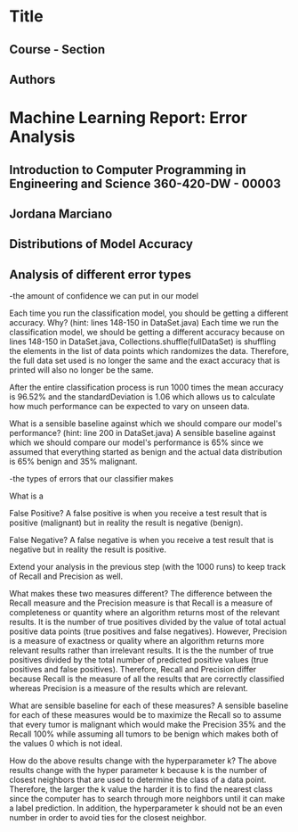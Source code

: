 # Title
## Course - Section
## Authors
# Machine Learning Report: Error Analysis
## Introduction to Computer Programming in Engineering and Science 360-420-DW - 00003
## Jordana Marciano

## Distributions of Model Accuracy

## Analysis of different error types

-the amount of confidence we can put in our model

Each time you run the classification model, you should be getting a different accuracy. Why? (hint: lines 148-150 in DataSet.java)
Each time we run the classification model, we should be getting a different accuracy because on lines 148-150 in DataSet.java,  Collections.shuffle(fullDataSet) is shuffling the elements in the list of data points which randomizes the data. Therefore, the full data set used is no longer the same and the exact accuracy that is printed will also no longer be the same.

After the entire classification process is run 1000 times the mean accuracy is 96.52% and the standardDeviation is 1.06 which allows us to calculate how much performance can be expected to vary on unseen data.

What is a sensible baseline against which we should compare our model's performance? (hint: line 200 in DataSet.java)
A sensible baseline against which we should compare our model's performance is 65% since we assumed that everything started as benign and the actual data distribution is 65% benign and 35% malignant.

-the types of errors that our classifier makes

What is a

False Positive?
A false positive is when you receive a test result that is positive (malignant) but in reality the result is negative (benign).

False Negative?
A false negative is when you receive a test result that is negative but in reality the result is positive.

Extend your analysis in the previous step (with the 1000 runs) to keep track of Recall and Precision as well.

What makes these two measures different?
The difference between the Recall measure and the Precision measure is that Recall is a measure of completeness or quantity where an algorithm returns most of the relevant results. It is the number of true positives divided by the value of total actual positive data points (true positives and false negatives). However, Precision is a measure of exactness or quality where an algorithm returns more relevant results rather than irrelevant results. It is the the number of true positives divided by the total number of predicted positive values (true positives and false positives). Therefore, Recall and Precision differ because Recall is the measure of all the results that are correctly classified whereas Precision is a measure of the results which are relevant.

What are sensible baseline for each of these measures?
A sensible baseline for each of these measures would be to maximize the Recall so to assume that every tumor is malignant which would make the Precision 35% and the Recall 100% while assuming all tumors to be benign which makes both of the values 0 which is not ideal.

How do the above results change with the hyperparameter k?
The above results change with the hyper parameter k because k is the number of closest neighbors that are used to determine the class of a data point. Therefore, the larger the k value the harder it is to find the nearest class since the computer has to search through more neighbors until it can make a label prediction. In addition, the hyperparameter k should not be an even number in order to avoid ties for the closest neighbor.
